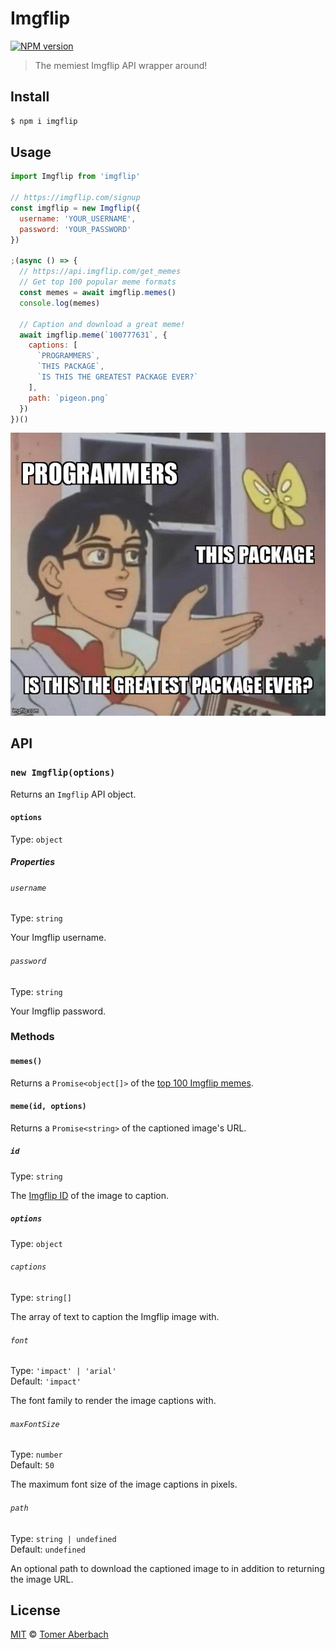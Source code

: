 # Imgflip

[![NPM version](https://img.shields.io/npm/v/imgflip.svg)](https://www.npmjs.com/package/imgflip)

> The memiest Imgflip API wrapper around!

## Install

```sh
$ npm i imgflip
```

## Usage

```js
import Imgflip from 'imgflip'

// https://imgflip.com/signup
const imgflip = new Imgflip({
  username: 'YOUR_USERNAME',
  password: 'YOUR_PASSWORD'
})

;(async () => {
  // https://api.imgflip.com/get_memes
  // Get top 100 popular meme formats
  const memes = await imgflip.memes()
  console.log(memes)

  // Caption and download a great meme!
  await imgflip.meme(`100777631`, {
    captions: [
      `PROGRAMMERS`,
      `THIS PACKAGE`,
      `IS THIS THE GREATEST PACKAGE EVER?`
    ],
    path: `pigeon.png`
  })
})()
```

![](https://raw.githubusercontent.com/TomerAberbach/imgflip/master/pigeon.png)

## API

### `new Imgflip(options)`

Returns an `Imgflip` API object.

#### `options`

Type: `object`

##### Properties

###### `username`

Type: `string`

Your Imgflip username.

###### `password`

Type: `string`

Your Imgflip password.

### Methods

#### `memes()`

Returns a `Promise<object[]>` of the [top 100 Imgflip memes](https://api.imgflip.com).

#### `meme(id, options)`

Returns a `Promise<string>` of the captioned image's URL.

##### `id`

Type: `string`

The [Imgflip ID](https://api.imgflip.com) of the image to caption.

##### `options`

Type: `object`

###### `captions`

Type: `string[]`

The array of text to caption the Imgflip image with.

###### `font`

Type: `'impact' | 'arial'`\
Default: `'impact'`

The font family to render the image captions with.

###### `maxFontSize`

Type: `number`\
Default: `50`

The maximum font size of the image captions in pixels.

###### `path`

Type: `string | undefined`\
Default: `undefined`

An optional path to download the captioned image to in addition to returning the image URL.

## License

[MIT](https://github.com/TomerAberbach/imgflip/blob/master/license) © [Tomer Aberbach](https://github.com/TomerAberbach)
